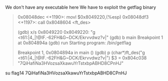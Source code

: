 We don't have any executable here
We have to exploit the getflag binary

> 0x08048dec <+1190>:  movl   $0x8049220,(%esp)
> 0x08048df3 <+1197>:  call   0x8048604 <ft_des>
>
> (gdb) x/s 0x8049220
> 0x8049220:       "g <t61:|4_|!@IF.-62FH&G~DCK/Ekrvvdwz?v|"
> (gdb) b main
> Breakpoint 1 at 0x804894a
> (gdb) run
> Starting program: /bin/getflag
>
> Breakpoint 1, 0x0804894a in main ()
> (gdb) p (char*)ft_des("g <t61:|4_|!@IF.-62FH&G~DCK/Ekrvvdwz?v|")
> $3 = 0x804c038 "7QiHafiNa3HVozsaXkawuYrTstxbpABHD8CPnHJ"

su flag14 7QiHafiNa3HVozsaXkawuYrTstxbpABHD8CPnHJ
